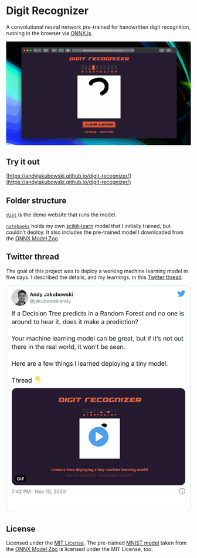 # Digit Recognizer

A convolutional neural network pre-trained for handwritten digit recognition, running in the browser via [ONNX.js](https://github.com/microsoft/onnxjs).

![GIF of the Digit Recognizer demo](dist/assets/images/project-intro.gif)

## Try it out

[https://andyjakubowski.github.io/digit-recognizer/](https://andyjakubowski.github.io/digit-recognizer/)

## Folder structure

[`dist`](dist) is the demo website that runs the model.

[`notebooks`](notebooks) holds my own [scikit-learn](https://scikit-learn.org) model that I initially trained, but couldn’t deploy. It also includes the pre-trained model I downloaded from the [ONNX Model Zoo](https://github.com/onnx/models).

## Twitter thread

The goal of this project was to deploy a working machine learning model in five days. I described the details, and my learnings, in this [Twitter thread](https://twitter.com/jakubowskiandy/status/1326233668000641024).

![Image of my Twitter thread describing project learnings](dist/assets/images/twitter-thread.png)

## License

Licensed under the [MIT License](LICENSE). The pre-trained [MNIST model](https://github.com/onnx/models/tree/master/vision/classification/mnist) taken from the [ONNX Model Zoo](https://github.com/onnx/models) is licensed under the MIT License, too.
